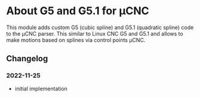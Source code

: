 # About G5 and G5.1 for µCNC

This module adds custom G5 (cubic spline) and G5.1 (quadratic spline) code to the µCNC parser. This similar to Linux CNC G5 and G5.1 and allows to make motions based on splines via control points µCNC.

## Changelog

### 2022-11-25

- initial implementation
